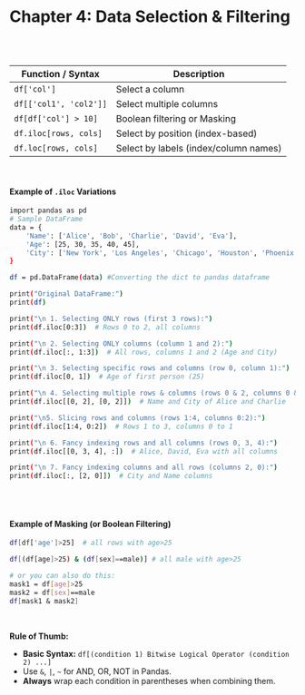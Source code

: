 #
# Chapter 4: Data Selection & Filtering

<br>
<br>

| Function / Syntax       | Description                           |
| ----------------------- | ------------------------------------- |
| `df['col']`             | Select a column                       |
| `df[['col1', 'col2']]`  | Select multiple columns               |
| `df[df['col'] > 10]`    | Boolean filtering or Masking          |
| `df.iloc[rows, cols]`   | Select by position (index-based)      |
| `df.loc[rows, cols]`    | Select by labels (index/column names) |
<br>

#### Example of `.iloc` Variations
```bash
import pandas as pd
# Sample DataFrame
data = {
    'Name': ['Alice', 'Bob', 'Charlie', 'David', 'Eva'],
    'Age': [25, 30, 35, 40, 45],
    'City': ['New York', 'Los Angeles', 'Chicago', 'Houston', 'Phoenix']
}

df = pd.DataFrame(data) #Converting the dict to pandas dataframe

print("Original DataFrame:")
print(df)

print("\n 1. Selecting ONLY rows (first 3 rows):")
print(df.iloc[0:3])  # Rows 0 to 2, all columns

print("\n 2. Selecting ONLY columns (column 1 and 2):")
print(df.iloc[:, 1:3])  # All rows, columns 1 and 2 (Age and City)

print("\n 3. Selecting specific rows and columns (row 0, column 1):")
print(df.iloc[0, 1])  # Age of first person (25)

print("\n 4. Selecting multiple rows & columns (rows 0 & 2, columns 0 & 2):")
print(df.iloc[[0, 2], [0, 2]])  # Name and City of Alice and Charlie

print("\n5. Slicing rows and columns (rows 1:4, columns 0:2):")
print(df.iloc[1:4, 0:2])  # Rows 1 to 3, columns 0 to 1

print("\n 6. Fancy indexing rows and all columns (rows 0, 3, 4):")
print(df.iloc[[0, 3, 4], :])  # Alice, David, Eva with all columns

print("\n 7. Fancy indexing columns and all rows (columns 2, 0):")
print(df.iloc[:, [2, 0]])  # City and Name columns
```

<br>
<br>

#### Example of Masking (or Boolean Filtering)
```bash
df[df['age']>25]  # all rows with age>25

df[(df[age]>25) & (df[sex]==male)] # all male with age>25

# or you can also do this:
mask1 = df[age]>25
mask2 = df[sex]==male
df[mask1 & mask2] 
```
<br>

**Rule of Thumb:**
- **Basic Syntax:** `df[(condition 1) Bitwise Logical Operator (condition 2) ...]`
- Use `&`, `|`, `~` for AND, OR, NOT in Pandas.
- **Always** wrap each condition in parentheses when combining them.

<br>
<br>
